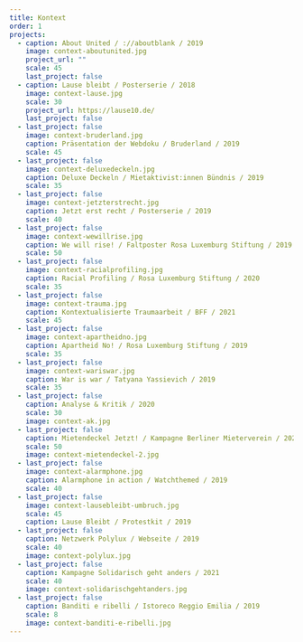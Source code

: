 ```yaml
---
title: Kontext
order: 1
projects:
  - caption: About United / ://aboutblank / 2019
    image: context-aboutunited.jpg
    project_url: ""
    scale: 45
    last_project: false
  - caption: Lause bleibt / Posterserie / 2018
    image: context-lause.jpg
    scale: 30
    project_url: https://lause10.de/
    last_project: false
  - last_project: false
    image: context-bruderland.jpg
    caption: Präsentation der Webdoku / Bruderland / 2019
    scale: 45
  - last_project: false
    image: context-deluxedeckeln.jpg
    caption: Deluxe Deckeln / Mietaktivist:innen Bündnis / 2019
    scale: 35
  - last_project: false
    image: context-jetzterstrecht.jpg
    caption: Jetzt erst recht / Posterserie / 2019
    scale: 40
  - last_project: false
    image: context-wewillrise.jpg
    caption: We will rise! / Faltposter Rosa Luxemburg Stiftung / 2019
    scale: 50
  - last_project: false
    image: context-racialprofiling.jpg
    caption: Racial Profiling / Rosa Luxemburg Stiftung / 2020
    scale: 35
  - last_project: false
    image: context-trauma.jpg
    caption: Kontextualisierte Traumaarbeit / BFF / 2021
    scale: 45
  - last_project: false
    image: context-apartheidno.jpg
    caption: Apartheid No! / Rosa Luxemburg Stiftung / 2019
    scale: 35
  - last_project: false
    image: context-wariswar.jpg
    caption: War is war / Tatyana Yassievich / 2019
    scale: 35
  - last_project: false
    caption: Analyse & Kritik / 2020
    scale: 30
    image: context-ak.jpg
  - last_project: false
    caption: Mietendeckel Jetzt! / Kampagne Berliner Mieterverein / 2020
    scale: 50
    image: context-mietendeckel-2.jpg
  - last_project: false
    image: context-alarmphone.jpg
    caption: Alarmphone in action / Watchthemed / 2019
    scale: 40
  - last_project: false
    image: context-lausebleibt-umbruch.jpg
    scale: 45
    caption: Lause Bleibt / Protestkit / 2019
  - last_project: false
    caption: Netzwerk Polylux / Webseite / 2019
    scale: 40
    image: context-polylux.jpg
  - last_project: false
    caption: Kampagne Solidarisch geht anders / 2021
    scale: 40
    image: context-solidarischgehtanders.jpg
  - last_project: false
    caption: Banditi e ribelli / Istoreco Reggio Emilia / 2019
    scale: 8
    image: context-banditi-e-ribelli.jpg
---
```

